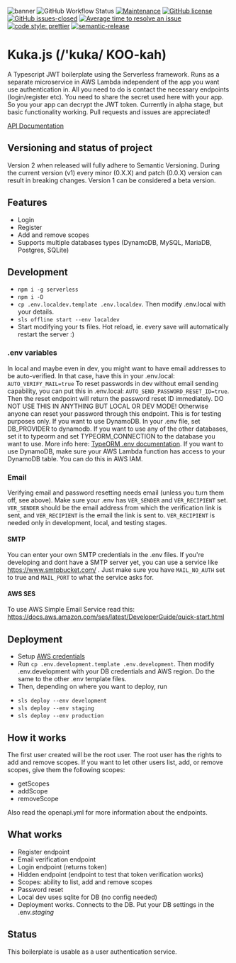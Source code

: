 ![banner](https://user-images.githubusercontent.com/6876030/111069985-46c43c00-84d8-11eb-9d2b-fedd988c15f1.png)
![GitHub Workflow Status](https://img.shields.io/github/workflow/status/kuka-js/kuka/kuka) [![Maintenance](https://img.shields.io/badge/Maintained%3F-yes-green.svg)](https://github.com/kuka-js/kuka/graphs/commit-activity) [![GitHub license](https://img.shields.io/github/license/kuka-js/kuka.svg)](https://github.com/kuka-js/kuka/blob/master/LICENSE) [![GitHub issues-closed](https://img.shields.io/github/issues-closed/kuka-js/kuka.svg)](https://GitHub.com/kuka-js/kuka/issues?q=is%3Aissue+is%3Aclosed) [![Average time to resolve an issue](https://isitmaintained.com/badge/resolution/kuka-js/kuka.svg)](https://isitmaintained.com/project/kuka-js/kuka "Average time to resolve an issue") [![code style: prettier](https://img.shields.io/badge/code_style-prettier-ff69b4.svg?style=flat)](https://github.com/prettier/prettier) [![semantic-release](https://img.shields.io/badge/%20%20%F0%9F%93%A6%F0%9F%9A%80-semantic--release-e10079.svg)](https://github.com/semantic-release/semantic-release)

# Kuka.js (/'kuka/ KOO-kah)

A Typescript JWT boilerplate using the Serverless framework. Runs as a separate microservice in AWS Lambda independent of the app you want use authentication in. All you need to do is contact the necessary endpoints (login/register etc). You need to share the secret used here with your app. So you your app can decrypt the JWT token. Currently in alpha stage, but basic functionality working. Pull requests and issues are appreciated!

[API Documentation](https://kuka-js.github.io/kuka/apidocs.html)

## Versioning and status of project

Version 2 when released will fully adhere to Semantic Versioning. During the current version (v1) every minor (0.X.X) and patch (0.0.X) version can result in breaking changes. Version 1 can be considered a beta version.

## Features

- Login
- Register
- Add and remove scopes
- Supports multiple databases types (DynamoDB, MySQL, MariaDB, Postgres, SQLite)

## Development

- `npm i -g serverless`
- `npm i -D`
- `cp .env.localdev.template .env.localdev`. Then modify .env.local with your details.
- `sls offline start --env localdev`
- Start modifying your ts files. Hot reload, ie. every save will automatically restart the server :)

### .env variables

In local and maybe even in dev, you might want to have email addresses to be auto-verified.
In that case, have this in your .env.local: `AUTO_VERIFY_MAIL=true`
To reset passwords in dev without email sending capability, you can put this in .env.local: `AUTO_SEND_PASSWORD_RESET_ID=true`. Then the reset endpoint will return the password reset ID immediately. DO NOT USE THIS IN ANYTHING BUT LOCAL OR DEV MODE! Otherwise anyone can reset your password through this endpoint. This is for testing purposes only.
If you want to use DynamoDB. In your .env file, set DB_PROVIDER to dynamodb. If you want to use any of the other databases, set it to typeorm and set TYPEORM_CONNECTION to the database you want to use. More info here: [TypeORM .env documentation](https://github.com/typeorm/typeorm/blob/master/docs/using-ormconfig.md#using-environment-variables). If you want to use DynamoDB, make sure your AWS Lambda function has access to your DynamoDB table. You can do this in AWS IAM.

### Email

Verifying email and password resetting needs email (unless you turn them off, see above). Make sure your .env has `VER_SENDER` and `VER_RECIPIENT` set. `VER_SENDER` should be the email address
from which the verification link is sent, and `VER_RECIPIENT` is the email the link is sent to. `VER_RECIPIENT` is needed only in development, local, and testing stages.

#### SMTP

You can enter your own SMTP credentials in the .env files.
If you're developing and dont have a SMTP server yet, you can use a service like https://www.smtpbucket.com/ . Just make sure you have `MAIL_NO_AUTH` set to true and `MAIL_PORT` to what the service asks for.

#### AWS SES

To use AWS Simple Email Service read this: https://docs.aws.amazon.com/ses/latest/DeveloperGuide/quick-start.html

## Deployment

- Setup [AWS credentials](https://docs.aws.amazon.com/sdk-for-java/v1/developer-guide/setup-credentials.html)
- Run `cp .env.development.template .env.development`. Then modify .env.development with your DB credentials and AWS region. Do the same to the other .env template files.
- Then, depending on where you want to deploy, run

* `sls deploy --env development`
* `sls deploy --env staging`
* `sls deploy --env production`

## How it works

The first user created will be the root user. The root user has the rights to add and remove scopes. If you want to let other users list, add, or remove scopes, give them the following scopes:

- getScopes
- addScope
- removeScope

Also read the openapi.yml for more information about the endpoints.

## What works

- Register endpoint
- Email verification endpoint
- Login endpoint (returns token)
- Hidden endpoint (endpoint to test that token verification works)
- Scopes: ability to list, add and remove scopes
- Password reset
- Local dev uses sqlite for DB (no config needed)
- Deployment works. Connects to the DB. Put your DB settings in the .env._staging_

## Status

This boilerplate is usable as a user authentication service.
